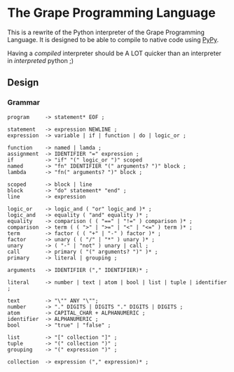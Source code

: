 # The Grape Programming Language

This is a rewrite of the Python interpreter of the Grape Programming Language. It is
designed to be able to compile to native code using [PyPy](https://www.pypy.org).

Having a _compiled_ interpreter should be A LOT quicker than an interpreter in
_interpreted_ python ;)

## Design

### Grammar

```text
program     -> statement* EOF ;

statement   -> expression NEWLINE ;
expression  -> variable | if | function | do | logic_or ;

function    -> named | lamda ;
assignment  -> IDENTIFIER "=" expression ;
if          -> "if" "(" logic_or ")" scoped
named       -> "fn" IDENTIFIER "(" arguments? ")" block ;
lambda      -> "fn(" arguments? ")" block ;

scoped      -> block | line
block       -> "do" statement* "end" ;
line        -> expression

logic_or    -> logic_and ( "or" logic_and )* ;
logic_and   -> equality ( "and" equality )* ;
equality    -> comparison ( ( "==" | "!=" ) comparison )* ;
comparison  -> term ( ( ">" | ">=" | "<" | "<=" ) term )* ;
term        -> factor ( ( "+" | "-" ) factor )* ;
factor      -> unary ( ( "/" | "*" ) unary )* ;
unary       -> ( "-" | "not" ) unary | call ;
call        -> primary ( "(" arguments? ")" )* ;
primary     -> literal | grouping ;

arguments   -> IDENTIFIER ("," IDENTIFIER)* ;

literal     -> number | text | atom | bool | list | tuple | identifier ;

text        -> "\"" ANY "\"";
number      -> "." DIGITS | DIGITS "." DIGITS | DIGITS ;
atom        -> CAPITAL_CHAR + ALPHANUMERIC ;
identifier  -> ALPHANUMERIC ;
bool        -> "true" | "false" ;

list        -> "[" collection "]" ;
tuple       -> "(" collection ")" ;
grouping    -> "(" expression ")" ;

collection  -> expression ("," expression)* ;
```
